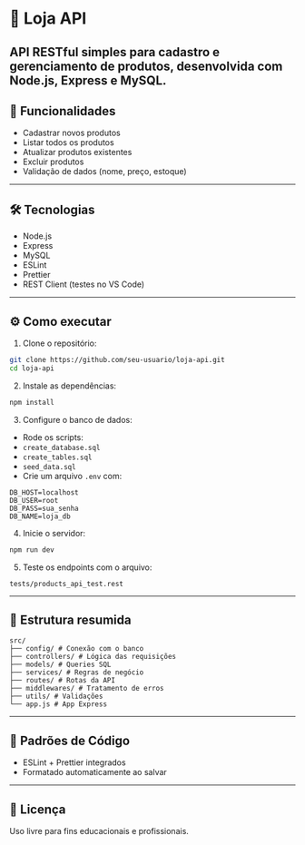 # 🛒 Loja API

## API RESTful simples para cadastro e gerenciamento de produtos, desenvolvida com Node.js, Express e MySQL.

## 🚀 Funcionalidades

- Cadastrar novos produtos
- Listar todos os produtos
- Atualizar produtos existentes
- Excluir produtos
- Validação de dados (nome, preço, estoque)

---

## 🛠 Tecnologias

- Node.js
- Express
- MySQL
- ESLint
- Prettier
- REST Client (testes no VS Code)

---

## ⚙ Como executar

1. Clone o repositório:

```bash
git clone https://github.com/seu-usuario/loja-api.git
cd loja-api
```

2. Instale as dependências:

```bash
npm install
```

3. Configure o banco de dados:

- Rode os scripts:
- `create_database.sql`
- `create_tables.sql`
- `seed_data.sql`
- Crie um arquivo `.env` com:

```env
DB_HOST=localhost
DB_USER=root
DB_PASS=sua_senha
DB_NAME=loja_db
```

4. Inicie o servidor:

```bash
npm run dev
```

5. Teste os endpoints com o arquivo:

```
tests/products_api_test.rest
```

---

## 📁 Estrutura resumida

```
src/
├── config/ # Conexão com o banco
├── controllers/ # Lógica das requisições
├── models/ # Queries SQL
├── services/ # Regras de negócio
├── routes/ # Rotas da API
├── middlewares/ # Tratamento de erros
├── utils/ # Validações
└── app.js # App Express
```

---

## 🧹 Padrões de Código

- ESLint + Prettier integrados
- Formatado automaticamente ao salvar

---

## 📜 Licença

Uso livre para fins educacionais e profissionais.

